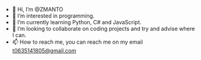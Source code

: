 - 👋 Hi, I’m @ZMANTO
- 👀 I’m interested in programming.
- 🌱 I’m currently learning Python, C# and JavaScript.
- 💞️ I’m looking to collaborate on coding projects and try and advise where I can.
- 📫 How to reach me, you can reach me on my email t0635141805@gmail.com

<!---
ZMANTO/ZMANTO is a ✨ special ✨ repository because its `README.md` (this file) appears on your GitHub profile.
You can click the Preview link to take a look at your changes.
--->
